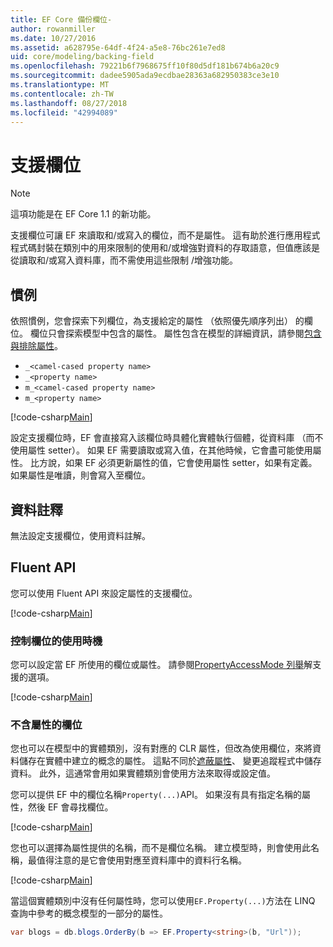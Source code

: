 ```yaml
---
title: EF Core 備份欄位-
author: rowanmiller
ms.date: 10/27/2016
ms.assetid: a628795e-64df-4f24-a5e8-76bc261e7ed8
uid: core/modeling/backing-field
ms.openlocfilehash: 79221b6f7968675ff10f80d5df181b674b6a20c9
ms.sourcegitcommit: dadee5905ada9ecdbae28363a682950383ce3e10
ms.translationtype: MT
ms.contentlocale: zh-TW
ms.lasthandoff: 08/27/2018
ms.locfileid: "42994089"
---
```

# <a name="backing-fields"></a>支援欄位

> [!NOTE]  
> 這項功能是在 EF Core 1.1 的新功能。

支援欄位可讓 EF 來讀取和/或寫入的欄位，而不是屬性。 這有助於進行應用程式程式碼封裝在類別中的用來限制的使用和/或增強對資料的存取語意，但值應該是從讀取和/或寫入資料庫，而不需使用這些限制 /增強功能。

## <a name="conventions"></a>慣例

依照慣例，您會探索下列欄位，為支援給定的屬性 （依照優先順序列出） 的欄位。 欄位只會探索模型中包含的屬性。 屬性包含在模型的詳細資訊，請參閱[包含與排除屬性](included-properties.md)。

* `_<camel-cased property name>`
* `_<property name>`
* `m_<camel-cased property name>`
* `m_<property name>`

[!code-csharp[Main](../../../samples/core/Modeling/Conventions/Samples/BackingField.cs#Sample)]

設定支援欄位時，EF 會直接寫入該欄位時具體化實體執行個體，從資料庫 （而不使用屬性 setter）。 如果 EF 需要讀取或寫入值，在其他時候，它會盡可能使用屬性。 比方說，如果 EF 必須更新屬性的值，它會使用屬性 setter，如果有定義。 如果屬性是唯讀，則會寫入至欄位。

## <a name="data-annotations"></a>資料註釋

無法設定支援欄位，使用資料註解。

## <a name="fluent-api"></a>Fluent API

您可以使用 Fluent API 來設定屬性的支援欄位。

[!code-csharp[Main](../../../samples/core/Modeling/FluentAPI/Samples/BackingField.cs#Sample)]

### <a name="controlling-when-the-field-is-used"></a>控制欄位的使用時機

您可以設定當 EF 所使用的欄位或屬性。 請參閱[PropertyAccessMode 列舉](https://docs.microsoft.com/dotnet/api/microsoft.entityframeworkcore.propertyaccessmode)解支援的選項。

[!code-csharp[Main](../../../samples/core/Modeling/FluentAPI/Samples/BackingFieldAccessMode.cs#Sample)]

### <a name="fields-without-a-property"></a>不含屬性的欄位

您也可以在模型中的實體類別，沒有對應的 CLR 屬性，但改為使用欄位，來將資料儲存在實體中建立的概念的屬性。 這點不同於[遮蔽屬性](shadow-properties.md)、 變更追蹤程式中儲存資料。 此外，這通常會用如果實體類別會使用方法來取得或設定值。

您可以提供 EF 中的欄位名稱`Property(...)`API。 如果沒有具有指定名稱的屬性，然後 EF 會尋找欄位。

[!code-csharp[Main](../../../samples/core/Modeling/FluentAPI/Samples/BackingFieldNoProperty.cs#Sample)]

您也可以選擇為屬性提供的名稱，而不是欄位名稱。 建立模型時，則會使用此名稱，最值得注意的是它會使用對應至資料庫中的資料行名稱。

[!code-csharp[Main](../../../samples/core/Modeling/FluentAPI/Samples/BackingFieldConceptualProperty.cs#Sample)]

當這個實體類別中沒有任何屬性時，您可以使用`EF.Property(...)`方法在 LINQ 查詢中參考的概念模型的一部分的屬性。

``` csharp
var blogs = db.blogs.OrderBy(b => EF.Property<string>(b, "Url"));
```
